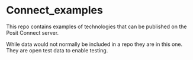 # Connect_examples
This repo contains examples of technologies that can be published on the Posit Connect server.

While data would not normally be included in a repo they are in this one.
They are open test data to enable testing.
